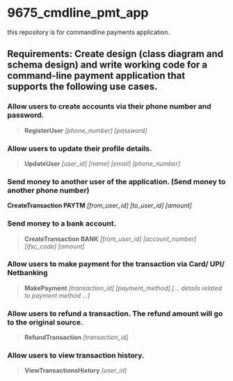 # 9675_cmdline_pmt_app

this repository is for commandline payments application.
## Requirements: Create design (class diagram and schema design) and write working code for a command-line payment application that supports the following use cases.

### Allow users to create accounts via their phone number and password.
>**RegisterUser** _[phone_number] [password]_

### Allow users to update their profile details.
>**UpdateUser** _[user_id] [name] [email] [phone_number]_

### Send money to another user of the application. (Send money to another phone number)
**CreateTransaction PAYTM** _[from_user_id] [to_user_id] [amount]_

### Send money to a bank account.
>**CreateTransaction BANK** _[from_user_id] [account_number] [ifsc_code] [amount]_

### Allow users to make payment for the transaction via Card/ UPI/ Netbanking
>**MakePayment** _[transaction_id] [payment_method] [... details related to payment method ...]_

### Allow users to refund a transaction. The refund amount will go to the original source.
>**RefundTransaction** _[transaction_id]_

### Allow users to view transaction history.
>**ViewTransactionsHistory** _[user_id]_
